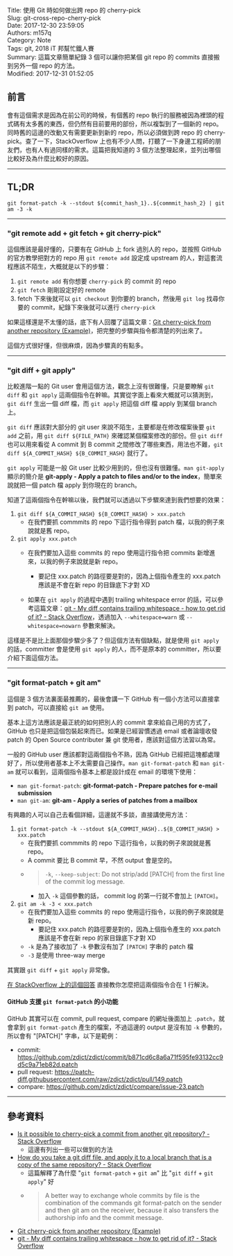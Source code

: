 Title: 使用 Git 時如何做出跨 repo 的 cherry-pick  
Slug: git-cross-repo-cherry-pick  
Date: 2017-12-30 23:59:05  
Authors: m157q  
Category: Note  
Tags: git, 2018 iT 邦幫忙鐵人賽  
Summary: 這篇文章簡單紀錄 3 個可以讓你把某個 git repo 的 commits 直接搬到另外一個 repo 的方法。  
Modified: 2017-12-31 01:52:05  
  
  
## 前言  
  
會有這個需求是因為在前公司的時候，有個舊的 repo 執行的服務被因為裡頭的程式碼有太多舊的東西，但仍然有目前要用的部份，所以複製到了一個新的 repo。同時舊的這邊的改動又有需要更新到新的 repo，所以必須做到跨 repo 的 cherry-pick。查了一下，StackOverflow 上也有不少人問，打聽了一下身邊工程師的朋友們，也有人有過同樣的需求。這篇把我知道的 3 個方法整理起來，並列出哪個比較好及為什麼比較好的原因。  
  
---  
  
## TL;DR  
  
`git format-patch -k --stdout ${commit_hash_1}..${commmit_hash_2} | git am -3 -k`  
  
---  
  
### "git remote add + git fetch + git cherry-pick"  
  
這個應該是最好懂的，只要有在 GitHub 上 fork 過別人的 repo，並按照 GitHub 的官方教學把對方的 repo 用 `git remote add` 設定成 upstream 的人，對這套流程應該不陌生，大概就是以下的步驟：  
  
1. `git remote add` 有你想要 `cherry-pick` 的 commit 的 repo  
2. `git fetch` 剛剛設定好的 remote  
3. fetch 下來後就可以 `git checkout` 到你要的 branch，然後用 `git log` 找尋你要的 commit，紀錄下來後就可以進行 `cherry-pick`  
  
如果這樣還是不太懂的話，底下有人回覆了這篇文章：[Git cherry-pick from another repository (Example)](https://coderwall.com/p/sgpksw/git-cherry-pick-from-another-repository)，把完整的步驟與指令都清楚的列出來了。  
  
這個方式很好懂，但很麻煩，因為步驟真的有點多。  
  
---  
  
### "git diff + git apply"  
  
比較進階一點的 Git user 會用這個方法，觀念上沒有很難懂，只是要瞭解 `git diff` 和 `git apply` 這兩個指令在幹嘛。其實從字面上看來大概就可以猜測到，`git diff` 生出一個 diff 檔，而 `git apply` 把這個 diff 檔 apply 到某個 branch 上。  
  
`git diff` 應該對大部分的 git user 來說不陌生，主要都是在修改檔案後要 `git add` 之前，用 `git diff ${FILE_PATH}` 來確認某個檔案修改的部份。但 `git diff` 也可以用來看從 A commit 到 B commit 之間修改了哪些東西，用法也不難，`git diff ${A_COMMIT_HASH} ${B_COMMIT_HASH}` 就行了。  
  
`git apply` 可能是一般 Git user 比較少用到的，但也沒有很難懂。`man git-apply` 顯示的簡介是 **git-apply - Apply a patch to files and/or to the index**，簡單來說就把一個 patch 檔 apply 到你現在的 branch。  
  
知道了這兩個指令在幹嘛以後，我們就可以透過以下步驟來達到我們想要的效果：  
  
1. `git diff ${A_COMMIT_HASH} ${B_COMMIT_HASH} > xxx.patch`  
	+ 在我們要抓 commmits 的 repo 下這行指令得到 patch 檔，以我的例子來說就是舊 repo。  
2. `git apply xxx.patch`  
	+ 在我們要加入這些 commits 的 repo 使用這行指令把 commits 新增進來，以我的例子來說就是新 repo。  
		+ 要記住 xxx.patch 的路徑要是對的，因為上個指令產生的 xxx.patch 應該是不會在新 repo 的目錄底下才對 XD  
  
	+ 如果在 `git apply` 的過程中遇到 trailing whitespace error 的話，可以參考這篇文章：[git - My diff contains trailing whitespace - how to get rid of it? - Stack Overflow](https://stackoverflow.com/questions/14509950/my-diff-contains-trailing-whitespace-how-to-get-rid-of-it)，透過加入 `--whitespace=warn` 或 `--whitespace=nowarn` 參數來解決。  
  
這樣是不是比上面那個步驟少多了？但這個方法有個缺點，就是使用 `git apply` 的話，committer 會是使用 `git apply` 的人，而不是原本的 committer，所以要介紹下面這個方法。  
  
---  
  
### "git format-patch + git am"  
  
這個是 3 個方法裏面最推薦的，最後會講一下 GitHub 有一個小方法可以直接拿到 patch，可以直接給 `git am` 使用。  
  
基本上這方法應該是最正統的如何把別人的 commit 拿來給自己用的方式了，GitHub 也只是把這個包裝起來而已。如果是已經習慣透過 email 或者論壇收發 patch 的 Open Source contributer 兼 git 使用者，應該對這個方法習以為常。  
  
一般的 GitHub user 應該都對這兩個指令不熟，因為 GitHub 已經把這塊都處理好了，所以使用者基本上不太需要自己操作。`man git-format-patch` 和 `man git-am` 就可以看到，這兩個指令基本上都是設計成在 email 的環境下使用：  
  
+ `man git-format-patch`: **git-format-patch - Prepare patches for e-mail submission**  
+ `man git-am`: **git-am - Apply a series of patches from a mailbox**  
  
有興趣的人可以自己去看個詳細，這邊就不多談，直接講使用方法：  
  
1. `git format-patch -k --stdout ${A_COMMIT_HASH}..${B_COMMIT_HASH} > xxx.patch`  
	+ 在我們要抓 commmits 的 repo 下這行指令，以我的例子來說就是舊 repo。  
	+ A commit 要比 B commit 早，不然 output 會是空的。  
	+ > `-k`, `--keep-subject`: Do not strip/add [PATCH] from the first line of the commit log message.  
		+ 加入 `-k` 這個參數的話， commit log 的第一行就不會加上 `[PATCH]`。  
2. `git am -k -3 < xxx.patch`  
	+ 在我們要加入這些 commits 的 repo 使用這行指令，以我的例子來說就是新 repo。  
		+ 要記住 xxx.patch 的路徑要是對的，因為上個指令產生的 xxx.patch 應該是不會在新 repo 的家目錄底下才對 XD  
	+ `-k` 是為了接收加了 `-k` 參數沒有加了 `[PATCH]` 字串的 patch 檔  
	+ `-3` 是使用 three-way merge  
  
其實跟 `git diff` + `git apply` 非常像。  
  
[在 StackOverflow 上的這個回答](https://stackoverflow.com/a/9507417) 直接教你怎麼把這兩個指令合在 1 行解決。  
  
  
#### GitHub 支援 `git format-patch` 的小功能  
  
GitHub 其實可以在 commit, pull request, compare 的網址後面加上 `.patch`，就會拿到 `git format-patch` 產生的檔案，不過這邊的 output 是沒有加 `-k` 參數的，所以會有 "[PATCH]" 字串，以下是範例：  
  
+ commit: <https://github.com/zdict/zdict/commit/b871cd6c8a6a71f595fe93132cc9d5c9a71eb82d.patch>  
+ pull request: <https://patch-diff.githubusercontent.com/raw/zdict/zdict/pull/149.patch>  
+ compare: <https://github.com/zdict/zdict/compare/issue-23.patch>  
  
---  
  
## 參考資料  
  
+ [Is it possible to cherry-pick a commit from another git repository? - Stack Overflow](https://stackoverflow.com/questions/5120038/is-it-possible-to-cherry-pick-a-commit-from-another-git-repository/9507417#9507417)  
    + 這邊有列出一些可以做到的方法  
+ [How do you take a git diff file, and apply it to a local branch that is a copy of the same repository? - Stack Overflow](https://stackoverflow.com/questions/12320863/how-do-you-take-a-git-diff-file-and-apply-it-to-a-local-branch-that-is-a-copy-o/12320940#12320940)  
    + 這篇解釋了為什麼 "`git format-patch` + `git am`" 比 "`git diff` + `git apply`" 好  
    + > A better way to exchange whole commits by file is the combination of the commands git format-patch on the sender and then git am on the receiver, because it also transfers the authorship info and the commit message.  
+ [Git cherry-pick from another repository (Example)](https://coderwall.com/p/sgpksw/git-cherry-pick-from-another-repository)  
+ [git - My diff contains trailing whitespace - how to get rid of it? - Stack Overflow](https://stackoverflow.com/questions/14509950/my-diff-contains-trailing-whitespace-how-to-get-rid-of-it)  
